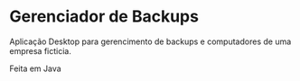 # Gerenciador de Backups

Aplicação Desktop para gerencimento de backups e computadores de 
uma empresa ficticia.

Feita em Java
